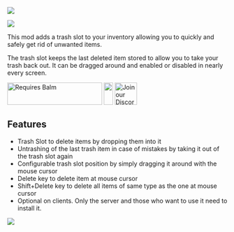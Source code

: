 ![](https://blay09.net/files/brand/trashslot.png)

[![](https://mods.twelveiterations.com/img/sponsor.png)](https://mods.twelveiterations.com/sponsor)

This mod adds a trash slot to your inventory allowing you to quickly and safely get rid of unwanted items.

The trash slot keeps the last deleted item stored to allow you to take your trash back out. It can be dragged around and enabled or disabled in nearly every screen.

<p>
    <a style="text-decoration: none;" href="https://modrinth.com/mod/balm"> 
        <img src="https://blay09.net/files/brand/requires_balm.png" alt="Requires Balm" width="217" height="51" /> 
    </a>
    <img src="https://blay09.net/files/brand/spacer.png" alt="" width="21" height="51" /> 
    <a style="text-decoration: none;" href="https://discord.gg/VAfZ2Nau6j">
        <img src="https://blay09.net/files/brand/discord.png" alt="Join our Discord" width="51" height="51" />
    </a>
</p>

## Features

- Trash Slot to delete items by dropping them into it
- Untrashing of the last trash item in case of mistakes by taking it out of the trash slot again
- Configurable trash slot position by simply dragging it around with the mouse cursor
- Delete key to delete item at mouse cursor
- Shift+Delete key to delete all items of same type as the one at mouse cursor
- Optional on clients. Only the server and those who want to use it need to install it.

![](https://blay09.net/files/brand/trashslot_02.png)